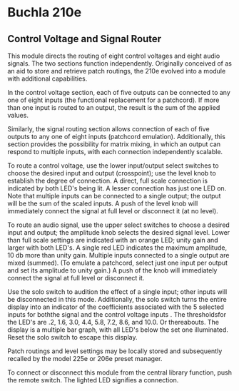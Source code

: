 # Buchla 210e
## Control Voltage and Signal Router

This module directs the routing of eight control voltages and eight audio signals. The two sections function independently. Originally conceived of as an aid to store and retrieve patch routings, the 210e evolved into a module with additional capabilities.

In the control voltage section, each of five outputs can be connected to any one of eight inputs (the functional replacement for a patchcord). If more than one input is routed to an output, the result is the sum of the applied values.

Similarly, the signal routing section allows connection of each of five outputs to any one of eight inputs (patchcord emulation). Additionally, this section provides the possibility for matrix mixing, in which an output can respond to multiple inputs, with each connection independently scalable.

To route a control voltage, use the lower input/output select switches to choose the desired input and output (crosspoint); use the level knob to establish the degree of connection. A direct, full scale connection is indicated by both LED's being lit. A lesser connection has just one LED on. Note that multiple inputs can be connected to a single output; the output will be the sum of the scaled inputs. A push of the level knob will immediately connect the signal at full level or disconnect it (at no level).

To route an audio signal, use the upper select switches to choose a desired input and output; the amplitude knob selects the desired signal level. Lower than full scale settings are indicated with an orange LED; unity gain and larger with both LED's. A single red LED indicates the maximum amplitude, 10 db more than unity gain. Multiple inputs connected to a single output are mixed (summed). (To emulate a patchcord, select just one input per output and set its amplitude to unity gain.) A push of the knob will immediately connect the signal at full level or disconnect it.

Use the solo switch to audition the effect of a single input; other inputs will be disconnected in this mode. Additionally, the solo switch turns the entire display into an indicator of the coefficients associated with the 5 selected inputs for boththe signal and the control voltage inputs . The thresholdsfor the LED's are .2, 1.6, 3.0, 4.4, 5.8, 7.2, 8.6, and 10.0. Or thereabouts. The display is a multiple bar graph, with all LED's below the set one illuminated. Reset the solo switch to escape this display.

Patch routings and level settings may be locally stored and subsequently recalled by the model 225e or 206e preset manager.

To connect or disconnect this module from the central library function, push the remote switch. The lighted LED signifies a connection.
